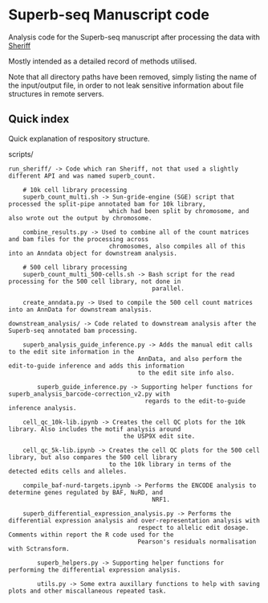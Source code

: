 # Superb-seq Manuscript code

Analysis code for the Superb-seq manuscript after processing the data with [Sheriff](https://github.com/BradBalderson/Sheriff)

Mostly intended as a detailed record of methods utilised.

Note that all directory paths have been removed, simply listing the name of the input/output file, in order to not
leak sensitive information about file structures in remote servers.
    
## Quick index
Quick explanation of respository structure.

scripts/

    run_sheriff/ -> Code which ran Sheriff, not that used a slightly different API and was named superb_count.

        # 10k cell library processing
        superb_count_multi.sh -> Sun-gride-engine (SGE) script that processed the split-pipe annotated bam for 10k library, 
                                which had been split by chromosome, and also wrote out the output by chromosome. 

        combine_results.py -> Used to combine all of the count matrices and bam files for the processing across 
                                chromosomes, also compiles all of this into an Anndata object for downstream analysis.

        # 500 cell library processing
        superb_count_multi_500-cells.sh -> Bash script for the read processing for the 500 cell library, not done in 
                                            parallel.

        create_anndata.py -> Used to compile the 500 cell count matrices into an AnnData for downstream analysis.

    downstream_analysis/ -> Code related to downstream analysis after the Superb-seq annotated bam processing.

        superb_analysis_guide_inference.py -> Adds the manual edit calls to the edit site information in the 
                                        AnnData, and also perform the edit-to-guide inference and adds this information
                                        to the edit site info also.

            superb_guide_inference.py -> Supporting helper functions for superb_analysis_barcode-correction_v2.py with
                                          regards to the edit-to-guide inference analysis.

        cell_qc_10k-lib.ipynb -> Creates the cell QC plots for the 10k library. Also includes the motif analysis around
                                    the USP9X edit site.

        cell_qc_5k-lib.ipynb -> Creates the cell QC plots for the 500 cell library, but also compares the 500 cell library
                                to the 10k library in terms of the detected edits cells and alleles.

        compile_baf-nurd-targets.ipynb -> Performs the ENCODE analysis to determine genes regulated by BAF, NuRD, and 
                                            NRF1.

        superb_differential_expression_analysis.py -> Performs the differential expression analysis and over-representation analysis with 
                                        respect to allelic edit dosage. Comments within report the R code used for the 
                                        Pearson's residuals normalisation with Sctransform.

            superb_helpers.py -> Supporting helper functions for performing the differential expression analysis.

            utils.py -> Some extra auxillary functions to help with saving plots and other miscallaneous repeated task.
        

